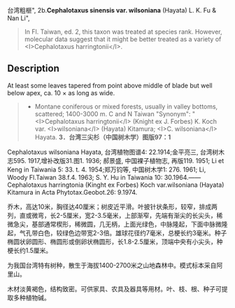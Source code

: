 台湾粗榧",
2b.**Cephalotaxus sinensis var. wilsoniana** (Hayata) L. K. Fu & Nan Li",

> In Fl. Taiwan, ed. 2, this taxon was treated at species rank. However, molecular data suggest that it might be better treated as a variety of &lt;I&gt;Cephalotaxus harringtonii&lt;/I&gt;.

## Description
At least some leaves tapered from point above middle of blade but well below apex, ca. 10 ×  as long as wide.

> *  Montane coniferous or mixed forests, usually in valley bottoms, scattered; 1400-3000 m. C and N Taiwan
  "Synonym": "&lt;I&gt;Cephalotaxus harringtonii&lt;/I&gt; (Knight ex J. Forbes) K. Koch var. &lt;I&gt;wilsoniana&lt;/I&gt; (Hayata) Kitamura; &lt;I&gt;C. wilsoniana&lt;/I&gt; Hayata.
**3．台湾三尖杉（中国树木学）图版97：1**

Cephalotaxus wilsoniana Hayata, 台湾植物图谱4: 22.1914;金平亮三, 台湾树木志595. 1917,增补改版31.图1. 1936; 郝景盛, 中国裸子植物志, 再版119. 1951; Li et Keng in Taiwania 5: 33. t. 4. 1954;郑万钧等, 中国树木学1: 276. 1961; Li, Woody Fl.Taiwan 38.f.4. 1963; S. Y. Hu in Taiwania 10: 30.1964.——Cephalotaxus harringtonia (Kinght ex Forbes) Koch var.wilsoniana (Hayata) Kitamura in Acta Phytotax.Geobot.26: 9.1974.

乔木，高达10米，胸径达40厘米；树皮近平滑。叶披针状条形，较窄，排成两列，直或微弯，长2-5厘米，宽2-3.5毫米，上部渐窄，先端有渐尖的长尖头，稀微急尖，基部通常楔形，稀微圆，几无柄，上面光绿色，中脉隆起，下面中脉微隆起，气孔带白色，较绿色边带宽2-3倍。雄球花径约7毫米，总梗长约3毫米。种子椭圆状卵圆形、椭圆形或倒卵状椭圆形，长1.8-2.5厘米，顶端中央有小尖头，种梗长约1.5厘米。

为我国台湾特有树种，散生于海拔1400-2700米之山地森林中。模式标本采自阿里山。

木材淡黄褐色，结构致密。可供家具、农具及器具等用材。叶、枝、根、种子可提取多种植物碱。
